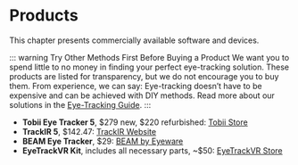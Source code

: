 # Products

This chapter presents commercially available software and devices.

::: warning Try Other Methods First Before Buying a Product
We want you to spend little to no money in finding your perfect eye-tracking solution.
These products are listed for transparency, but we do not encourage you to buy them.
From experience, we can say: Eye-tracking doesn’t have to be expensive and can be achieved with DIY methods.
Read more about our solutions in the [Eye-Tracking Guide](/03-the-eye-tracking-guide/01-introduction).
:::

- **Tobii Eye Tracker 5**, $279 new, $220 refurbished: [Tobii Store](https://gaming.tobii.com/product/refurbished-tobii-eye-tracker-5/)
- **TrackIR 5**, $142.47: [TrackIR Website](https://www.trackir.com/trackir5/)
- **BEAM Eye Tracker**, $29: [BEAM by Eyeware](https://beam.eyeware.tech/get-beam/)
- **EyeTrackVR Kit**, includes all necessary parts, ~$50: [EyeTrackVR Store](https://store.eyetrackvr.dev/products/v4-mini-fully-solderless-kit)
